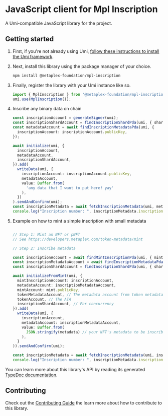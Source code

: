 # JavaScript client for Mpl Inscription

A Umi-compatible JavaScript library for the project.

## Getting started

1. First, if you're not already using Umi, [follow these instructions to install the Umi framework](https://github.com/metaplex-foundation/umi/blob/main/docs/installation.md).
2. Next, install this library using the package manager of your choice.
   ```sh
   npm install @metaplex-foundation/mpl-inscription
   ```
2. Finally, register the library with your Umi instance like so.
   ```ts
   import { MplInscription } from '@metaplex-foundation/mpl-inscription';
   umi.use(MplInscription());
   ```

3. Inscribe any binary data on chain
   ```ts
   const inscriptionAccount = generateSigner(umi);
   const inscriptionShardAccount = findInscriptionShardPda(umi, { shardNumber: Math.floor(Math.random() * 32) })
   const metadataAccount = await findInscriptionMetadataPda(umi, {
     inscriptionAccount: inscriptionAccount.publicKey,
   });

   await initialize(umi, {
     inscriptionAccount,
     metadataAccount,
     inscriptionShardAccount,
   }).add(
     writeData(umi, {
       inscriptionAccount: inscriptionAccount.publicKey,
       metadataAccount,
       value: Buffer.from(
         'any data that I want to put here! yay'
       ),
     })
   ).sendAndConfirm(umi);
   const inscriptionMetadata = await fetchInscriptionMetadata(umi, metadataAccount);
   console.log("Inscription number: ", inscriptionMetadata.inscriptionRank.toString())
   ```

4. Example on how to mint a simple inscription with small metadata
   ```ts

   // Step 1: Mint an NFT or pNFT
   // See https://developers.metaplex.com/token-metadata/mint

   // Step 2: Inscribe metadata

   const inscriptionAccount = await findMintInscriptionPda(umi, { mint: mint.publicKey });
   const inscriptionMetadataAccount = await findInscriptionMetadataPda(umi, { inscriptionAccount: inscriptionAccount[0] });
   const inscriptionShardAccount = findInscriptionShardPda(umi, { shardNumber: Math.floor(Math.random() * 32) })

   await initializeFromMint(umi, {
     mintInscriptionAccount: inscriptionAccount,
     metadataAccount: inscriptionMetadataAccount,
     mintAccount: mint.publicKey,
     tokenMetadataAccount, // The metadata account from token metadata
     tokenAccount, // The ATA
     inscriptionShardAccount, // For concurrency
   }).add(
     writeData(umi, {
       inscriptionAccount,
       metadataAccount: inscriptionMetadataAccount,
       value: Buffer.from(
         JSON.stringify(metadata) // your NFT's metadata to be inscribed
       ),
     }
   )).sendAndConfirm(umi);

   const inscriptionMetadata = await fetchInscriptionMetadata(umi, inscriptionMetadataAccount);
   console.log("Inscription number: ", inscriptionMetadata.inscriptionRank.toString())
   ```


You can learn more about this library's API by reading its generated [TypeDoc documentation](https://mpl-inscription-js-docs.vercel.app).

## Contributing

Check out the [Contributing Guide](./CONTRIBUTING.md) the learn more about how to contribute to this library.
